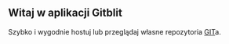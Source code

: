 ﻿## Witaj w aplikacji Gitblit

Szybko i wygodnie hostuj lub przeglądaj własne repozytoria [GIT](http://www.git-scm.com)a.
